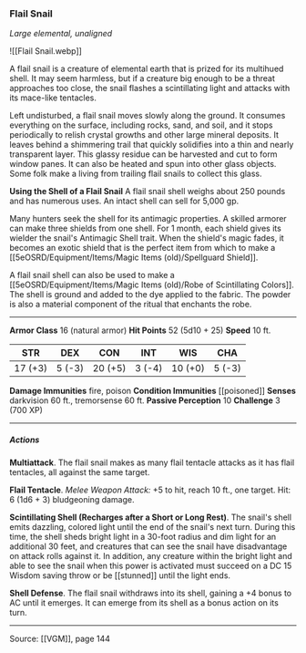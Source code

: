 ### Flail Snail
_Large elemental, unaligned_

![[Flail Snail.webp]]

A flail snail is a creature of elemental earth that is prized for its multihued shell. It may seem harmless, but if a creature big enough to be a threat approaches too close, the snail flashes a scintillating light and attacks with its mace-like tentacles.

Left undisturbed, a flail snail moves slowly along the ground. It consumes everything on the surface, including rocks, sand, and soil, and it stops periodically to relish crystal growths and other large mineral deposits. It leaves behind a shimmering trail that quickly solidifies into a thin and nearly transparent layer. This glassy residue can be harvested and cut to form window panes. It can also be heated and spun into other glass objects. Some folk make a living from trailing flail snails to collect this glass.

**Using the Shell of a Flail Snail** A flail snail shell weighs about 250 pounds and has numerous uses. An intact shell can sell for 5,000 gp.

Many hunters seek the shell for its antimagic properties. A skilled armorer can make three shields from one shell. For 1 month, each shield gives its wielder the snail's Antimagic Shell trait. When the shield's magic fades, it becomes an exotic shield that is the perfect item from which to make a [[5eOSRD/Equipment/Items/Magic Items (old)/Spellguard Shield]].

A flail snail shell can also be used to make a [[5eOSRD/Equipment/Items/Magic Items (old)/Robe of Scintillating Colors]]. The shell is ground and added to the dye applied to the fabric. The powder is also a material component of the ritual that enchants the robe.




---

**Armor Class** 16 (natural armor)
**Hit Points** 52 (5d10 + 25)
**Speed** 10 ft.

| STR     | DEX     | CON     | INT     | WIS     | CHA     |
|---------|---------|---------|---------|---------|---------|
| 17 (+3) | 5 (-3) | 20 (+5) | 3 (-4) | 10 (+0) | 5 (-3) |

**Damage Immunities** fire, poison
**Condition Immunities** [[poisoned]]
**Senses** darkvision 60 ft., tremorsense 60 ft.
**Passive Perception** 10
**Challenge** 3 (700 XP)

---

##### Actions
**Multiattack**. The flail snail makes as many flail tentacle attacks as it has flail tentacles, all against the same target.

**Flail Tentacle**. _Melee Weapon Attack:_ +5 to hit, reach 10 ft., one target. Hit: 6 (1d6 + 3) bludgeoning damage.

**Scintillating Shell (Recharges after a Short or Long Rest)**. The snail's shell emits dazzling, colored light until the end of the snail's next turn. During this time, the shell sheds bright light in a 30-foot radius and dim light for an additional 30 feet, and creatures that can see the snail have disadvantage on attack rolls against it. In addition, any creature within the bright light and able to see the snail when this power is activated must succeed on a DC 15 Wisdom saving throw or be [[stunned]] until the light ends.

**Shell Defense**. The flail snail withdraws into its shell, gaining a +4 bonus to AC until it emerges. It can emerge from its shell as a bonus action on its turn.


---

Source: [[VGM]], page 144